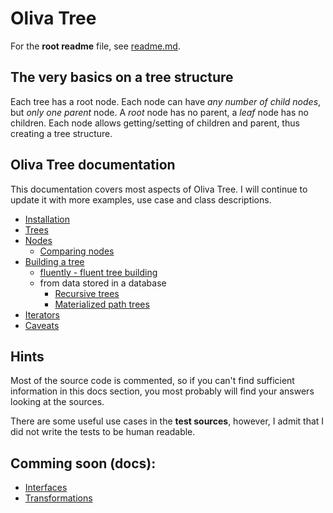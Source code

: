 # Oliva Tree

For the **root readme** file, see [readme.md](../README.md).

## The very basics on a tree structure

Each tree has a root node.
Each node can have *any number of child nodes*, but *only one parent* node. A *root* node has no parent, a *leaf* node has no children.
Each node allows getting/setting of children and parent, thus creating a tree structure.


## Oliva Tree documentation

This documentation covers most aspects of Oliva Tree.
I will continue to update it with more examples, use case and class descriptions.


* [Installation](installation.md)
* [Trees](trees.md)
* [Nodes](nodes.md)
	* [Comparing nodes](comparing.md)
* [Building a tree](building.md)
	* [fluently - fluent tree building](fluent.md)
	* from data stored in a database
		* [Recursive trees](recursive.md)
		* [Materialized path trees](materialized.md)
* [Iterators](iterators.md)
* [Caveats](caveats.md)



## Hints

Most of the source code is commented, so if you can't find sufficient information in this docs section,
you most probably will find your answers looking at the sources.

There are some useful use cases in the **test sources**,
however, I admit that I did not write the tests to be human readable.


## Comming soon (docs):

* [Interfaces](interfaces.md)
* [Transformations](transformations.md)
